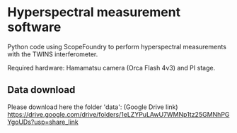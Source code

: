# Hyperspectral measurement software

Python code using ScopeFoundry to perform hyperspectral measurements with the TWINS interferometer.

Required hardware: Hamamatsu camera (Orca Flash 4v3) and PI stage.

## Data download
Please download here the folder 'data':
(Google Drive link) https://drive.google.com/drive/folders/1eLZYPuLAwU7WMNp1tz25GMNhPGYgoUDs?usp=share_link

